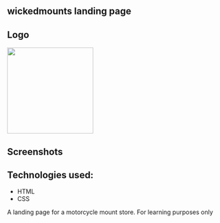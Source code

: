 ## wickedmounts landing page

## Logo
<img src="https://user-images.githubusercontent.com/20519161/144728086-7fcfdc38-252a-45bb-b1f3-2274a2c2b094.png" width="200px" height="200px">

## Screenshots

## Technologies used:
- HTML
- CSS

A landing page for a motorcycle mount store.
For learning purposes only

